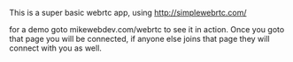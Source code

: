 This is a super basic webrtc app, using http://simplewebrtc.com/

for a demo goto mikewebdev.com/webrtc to see it in action.  Once you goto that page you will be connected, if anyone else joins that page they will connect with you as well.
